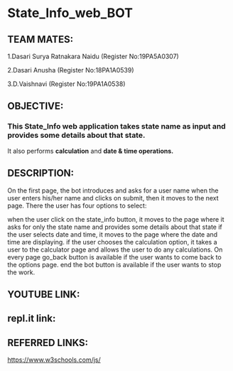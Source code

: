 # State_Info_web_BOT


## TEAM MATES:

1.Dasari Surya Ratnakara Naidu (Register No:19PA5A0307)

2.Dasari Anusha (Register No:18PA1A0539)

3.D.Vaishnavi (Register No:19PA1A0538)

## OBJECTIVE:

### This State_Info web application takes state name as input and provides some details about that state.
It also performs __calculation__ and __date & time operations.__

## DESCRIPTION:

On the first page, the bot introduces and asks for a user name when the user enters his/her name and clicks on submit, then it moves to the next page. There the user has four options to select:

when the user click on the state_info button, it moves to the page where it asks for only the state name and provides some details about that state
if the user selects date and time, it moves to the page where the date and time are displaying.
if the user chooses the calculation option, it takes a user to the calculator page and allows the user to do any calculations.
On every page go_back button is available if the user wants to come back to the options page.
end the bot button is available if the user wants to stop the work.


## YOUTUBE LINK:



## repl.it link:


## REFERRED LINKS:

https://www.w3schools.com/js/

